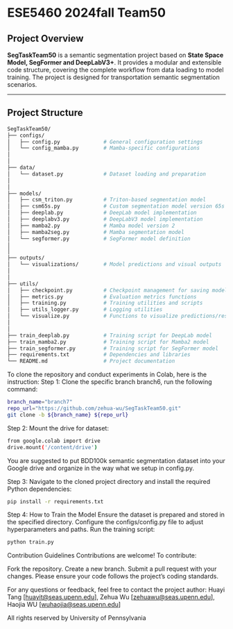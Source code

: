 # ESE5460 2024fall Team50

## Project Overview

**SegTaskTeam50** is a semantic segmentation project based on **State Space Model, SegFormer and DeepLabV3+**. It provides a modular and extensible code structure, covering the complete workflow from data loading to model training. The project is designed for transportation semantic segmentation scenarios.

---

## Project Structure

```bash
SegTaskTeam50/
├── configs/                    
│   ├── config.py              # General configuration settings
│   └── config_mamba.py        # Mamba-specific configurations
│   
│
├── data/                      
│   └── dataset.py             # Dataset loading and preparation
│   
│
├── models/                    
│   ├── csm_triton.py          # Triton-based segmentation model
│   ├── csm65s.py              # Custom segmentation model version 65s
│   ├── deeplab.py             # DeepLab model implementation
│   ├── deeplabv3.py           # DeepLabV3 model implementation
│   ├── mamba2.py              # Mamba model version 2
│   ├── mamba2seg.py           # Mamba segmentation model
│   └── segformer.py           # SegFormer model definition
│   
│
├── outputs/
│   └── visualizations/        # Model predictions and visual outputs
│       
│
├── utils/                     
│   ├── checkpoint.py          # Checkpoint management for saving models
│   ├── metrics.py             # Evaluation metrics functions
│   ├── training.py            # Training utilities and scripts
│   ├── utils_logger.py        # Logging utilities
│   └── visualize.py           # Functions to visualize predictions/results
│   
│
├── train_deeplab.py           # Training script for DeepLab model
├── train_mamba2.py            # Training script for Mamba2 model
├── train_segformer.py         # Training script for SegFormer model
├── requirements.txt           # Dependencies and libraries
└── README.md                  # Project documentation


```

To clone the repository and conduct experiments in Colab, here is the instruction:
Step 1: Clone the specific branch branch6, run the following command:
```bash
branch_name="branch7"
repo_url="https://github.com/zehua-wu/SegTaskTeam50.git"
git clone -b ${branch_name} ${repo_url}

```

Step 2: Mount the drive for dataset:
```bash
from google.colab import drive
drive.mount('/content/drive')

```
You are suggested to put BDD100k semantic segmentation dataset into your Google drive and organize in the way what we setup in config.py.

Step 3: Navigate to the cloned project directory and install the required Python dependencies:

```bash
pip install -r requirements.txt

```

Step 4: How to Train the Model
Ensure the dataset is prepared and stored in the specified directory.
Configure the configs/config.py file to adjust hyperparameters and paths.
Run the training script:
```bash
python train.py

```


Contribution Guidelines
Contributions are welcome! To contribute:

Fork the repository.
Create a new branch.
Submit a pull request with your changes.
Please ensure your code follows the project’s coding standards.

For any questions or feedback, feel free to contact the project author:
Huayi Tang [huayit@seas.upenn.edu],
Zehua Wu [zehuawu@seas.upenn.edu],
Haojia WU [wuhaojia@seas.upenn.edu]


All rights reserved by University of Pennsylvania
